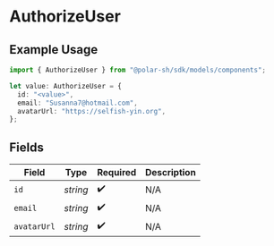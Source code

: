 # AuthorizeUser

## Example Usage

```typescript
import { AuthorizeUser } from "@polar-sh/sdk/models/components";

let value: AuthorizeUser = {
  id: "<value>",
  email: "Susanna7@hotmail.com",
  avatarUrl: "https://selfish-yin.org",
};
```

## Fields

| Field              | Type               | Required           | Description        |
| ------------------ | ------------------ | ------------------ | ------------------ |
| `id`               | *string*           | :heavy_check_mark: | N/A                |
| `email`            | *string*           | :heavy_check_mark: | N/A                |
| `avatarUrl`        | *string*           | :heavy_check_mark: | N/A                |